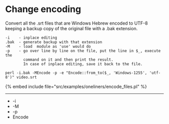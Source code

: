 # Change encoding

Convert all the .srt files that are Windows Hebrew encoded to UTF-8 keeping a backup copy
of the original file with a .bak extension.

```
-i    - inplace editing
.bak  - generate backup with that extension
-M    - load  module as 'use' would do
-p    - go over line by line on the file, put the line in $_, execute the
        command on it and then print the result.
        In case of inplace editing, save it back to the file.
```

```
perl -i.bak -MEncode -p -e "Encode::from_to($_, 'Windows-1255', 'utf-8')" video.srt
```

{% embed include file="src/examples/oneliners/encode_files.pl" %}


---

* -i
* -M
* -p
* Encode



